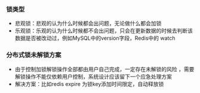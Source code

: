 ### 锁类型
* 悲观锁：悲观的认为什么时候都会出问题，无论做什么都会加锁
* 乐观锁：乐观的认为什么时候都不会出问题，只会在更新数据的时候去判断该数据是否被改动过，例如MySQL中的version字段，Redis中的 watch

###  分布式锁未解锁方案
* 由于控制加锁解锁操作全部都由用户自己完成，一定存在未解锁的风险 ，需要解锁操作不能仅依赖用户控制，系统设计应该留下一个应急处理方案
* 解决方案：比如redis expire 为锁key添加时间限定，自动释放锁

